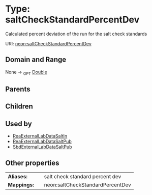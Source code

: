 
# Type: saltCheckStandardPercentDev


Calculated percent deviation of the run for the salt check standards

URI: [neon:saltCheckStandardPercentDev](https://data.neonscience.org/saltCheckStandardPercentDev)


## Domain and Range

None ->  <sub>OPT</sub> [Double](types/Double.md)

## Parents


## Children


## Used by

 * [ReaExternalLabDataSaltIn](ReaExternalLabDataSaltIn.md)
 * [ReaExternalLabDataSaltPub](ReaExternalLabDataSaltPub.md)
 * [SbdExternalLabDataSaltPub](SbdExternalLabDataSaltPub.md)

## Other properties

|  |  |  |
| --- | --- | --- |
| **Aliases:** | | salt check standard percent dev |
| **Mappings:** | | neon:saltCheckStandardPercentDev |

